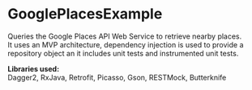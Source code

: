 # GooglePlacesExample
<p>
Queries the Google Places API Web Service to retrieve nearby places.</br>
It uses an MVP architecture, dependency injection is used to provide a repository object an it includes unit tests and instrumented unit tests.
<p>
<b>Libraries used:</b></br>
Dagger2, RxJava, Retrofit, Picasso, Gson, RESTMock, Butterknife
</p>
